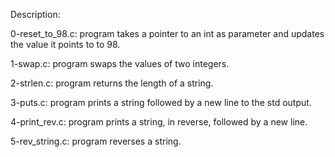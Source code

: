 Description:

0-reset_to_98.c: program takes a pointer to an int as parameter and updates the value it points to to 98.

1-swap.c: program swaps the values of two integers.

2-strlen.c: program returns the length of a string.

3-puts.c: program prints a string followed by a new line to the std output.

4-print_rev.c: program prints a string, in reverse, followed by a new line.

5-rev_string.c: program reverses a string.

